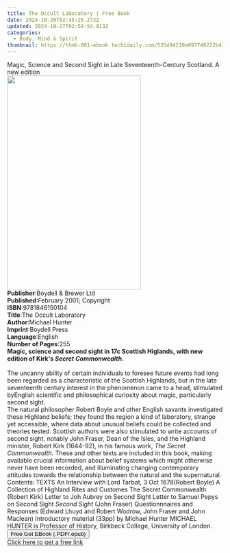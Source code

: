 ```yaml
---
title: The Occult Laboratory | Free Book
date: 2024-10-20T02:45:25.272Z
updated: 2024-10-27T02:59:54.813Z
categories:
  - Body, Mind & Spirit
thumbnail: https://thmb-001-ebook.techidaily.com/535d94210a097740222b434226b0e3b761ef6045c16014927da2736380cf15a9.jpg
---
```

<main id="book-container">
  <div class="flex flex-col">
    <div class="book-brief flex-1 py-6 px-4 sm:p-6 md:py-10 md:px-8">
      <!-- brief-->
      <div class="book-brief-main">
        Magic, Science and Second Sight in Late Seventeenth-Century Scotland. A
        new edition
      </div>
    </div>
    <div
      class="book-meta-info flex-1 grid gap-4 col-start-1 col-end-3 row-start-1 sm:mb-6 sm:grid-cols-4 lg:gap-6 lg:col-start-2 lg:row-end-6 lg:row-span-6 lg:mb-0"
    >
      <div
        class="book-meta-info-left place-content-center mt-4 p-4 text-sm leading-6 col-start-2 col-span-2 dark:text-slate-400"
      >
        <img
          class="w-full h-500 object-cover rounded-lg sm:h-255 sm:col-span-2 lg:col-span-full"
          src="https://img-001-ebook.techidaily.com/58b8648f45b6b96c9267394330235a2c10c52085d654d529f0d57e7f2a1bb3e2.jpg"
          alt=""
          width="312"
          height="500"
        />
      </div>
      <div
        class="book-meta-info-right mt-2 col-start-1 row-start-2 col-span-3 self-center"
      >
        <!-- meta data  -->
        <div class="flex flex-col px-4 md:px-8">
          <div class="flex-1">
            <strong>Publisher</strong>:<span class="px-2"
              >Boydell &amp; Brewer Ltd</span
            >
          </div>
          <div class="flex-1">
            <strong>Published</strong>:<span class="px-2"
              >February 2001; Copyright</span
            >
          </div>
          <div class="flex-1">
            <strong>ISBN</strong>:<span class="px-2">9781846150104</span>
          </div>
          <div class="flex-1">
            <strong>Title</strong>:<span class="px-2"
              >The Occult Laboratory</span
            >
          </div>
          <div class="flex-1">
            <strong>Author</strong>:<span class="px-2">Michael Hunter</span>
          </div>
          <div class="flex-1">
            <strong>Imprint</strong>:<span class="px-2">Boydell Press</span>
          </div>
          <div class="flex-1">
            <strong>Language</strong>:<span class="px-2">English</span>
          </div>
          <div class="flex-1">
            <strong>Number of Pages</strong>:<span class="px-2">255</span>
          </div>
        </div>
      </div>
    </div>
    <div class="book-description flex-1 py-6 px-4 sm:p-6 md:py-10 md:px-8">
      <div class="book-description-main">
        <div accordion-content="" id="description">
          <b
            >Magic, science and second sight in 17c Scottish Higlands, with new
            edition of Kirk's <i>Secret Commonwealth</i>.</b
          ><br /><br />The uncanny ability of certain individuals to foresee
          future events had long been regarded as a characteristic of the
          Scottish Highlands, but in the late seventeenth century interest in
          the phenomenon came to a head, stimulated byEnglish scientific and
          philosophical curiosity about magic, particularly second sight.<br />The
          natural philosopher Robert Boyle and other English savants
          investigated these Highland beliefs; they found the region a kind of
          laboratory, strange yet accessible, where data about unusual beliefs
          could be collected and theories tested. Scottish authors were also
          stimulated to write accounts of second sight, notably John Fraser,
          Dean of the Isles, and the Highland minister, Robert Kirk (1644-92),
          in his famous work, <i>The Secret Commonwealth</i>. These and other
          texts are included in this book, making available crucial information
          about belief systems which might otherwise never have been recorded,
          and illuminating changing contemporary attitudes towards the
          relationship between the natural and the supernatural. Contents: TEXTS
          An Interview with Lord Tarbat, 3 Oct 1678(Robert Boyle) A Collection
          of Highland Rites and Customes The Secret Commonwealth (Robert Kirk)
          Letter to Joh Aubrey on Second Sight Letter to Samuel Pepys on Second
          Sight <i>Second Sight</i> (John Fraser) Questionnnaires and Responses
          (Edward Lhuyd and Robert Wodrow, John Fraser and John Maclean)
          Introductory material (33pp) by Michael Hunter MICHAEL HUNTER is
          Professor of History, Birkbeck College, University of London.
        </div>
        <div class="accordion-fader"></div>
      </div>
    </div>
    <div class="book-excerpts flex-1 py-6 px-4 sm:p-6 md:py-10 md:px-8"></div>
    <div
      class="book-about-author flex-1 py-6 px-4 sm:p-6 md:py-10 md:px-8"
    ></div>
    <div class="book-free-get flex-1 py-6 px-4 sm:p-6 md:py-10 md:px-8">
      <button
        id="btn-free-get"
        class="bg-blue-500 hover:bg-blue-700 text-white font-bold py-2 px-4 rounded"
      >
        Free Get EBook (.PDF/.epub)
      </button>
      <div id="countdown-display" class="px-2 text-lg mt-2"></div>
      <a
        id="free-link"
        class="hidden bg-blue-500 hover:bg-blue-700 text-white font-bold py-2 px-4 rounded"
        href="https://www.ebooks.com/en-us/book/210554259/the-occult-laboratory/michael-hunter/"
        target="_blank"
        >Click here to get a free link</a
      >
    </div>
    <script>
      let countdownTime = 0;
      let countdownInterval = null;
      document
        .getElementById('btn-free-get')
        .addEventListener('click', startCountdown);
      function startCountdown() {
        countdownTime = new Date().getTime() + 60000 * 3;
        countdownInterval = setInterval(updateCountdown, 1000);
        document.getElementById('btn-free-get').disabled = true;
        document
          .getElementById('btn-free-get')
          .classList.add('bg-gray-500', 'cursor-not-allowed');
      }
      function updateCountdown() {
        let currentTime = new Date().getTime();
        let timeLeft = countdownTime - currentTime;
        let secondsLeft = Math.floor(timeLeft / 1000);
        document.getElementById('countdown-display').innerHTML =
          `Remaining time: ${secondsLeft} seconds.`;
        if (secondsLeft <= 0) {
          clearInterval(countdownInterval);
          document.getElementById('btn-free-get').classList.add('hidden');
          document.getElementById('free-link').classList.remove('hidden');
          document.getElementById('countdown-display').innerHTML = '';
        }
      }
    </script>
  </div>
</main>

<ins class="adsbygoogle"
      style="display:block"
      data-ad-client="ca-pub-7571918770474297"
      data-ad-slot="8358498916"
      data-ad-format="auto"
      data-full-width-responsive="true"></ins>
    
